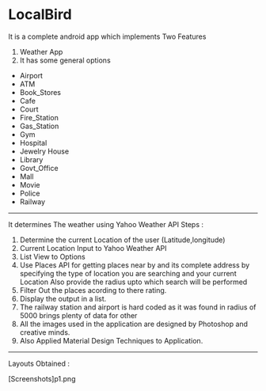 # LocalBird
It is a complete android app  which  implements Two Features
 1. Weather App
 2. It has some general options
* Airport
* ATM
* Book_Stores
* Cafe
* Court
* Fire_Station
* Gas_Station
* Gym
* Hospital
* Jewelry House
* Library
* Govt_Office
* Mall
* Movie
* Police
* Railway
-----------------------------------------------------------------------------------
It  determines The weather using Yahoo Weather API
Steps :
1. Determine the current Location of the user (Latitude,longitude) 
2. Current Location Input to Yahoo Weather API 
3. List View to Options 
4. Use Places API for getting places near by and its complete address by specifying the type of location you
are searching and your current Location Also provide the radius upto which search will be performed
5. Filter Out the places acording to there rating.
6. Display the output in a list.
7. The railway station and airport is hard coded as it was found in radius of 5000 brings plenty of data for other
8. All the images used in the application are designed by Photoshop and creative minds.
9. Also Applied Material Design Techniques to Application.
-------------------------------------------------------------------------------------------------------------------------------
Layouts Obtained : 

[Screenshots]p1.png


